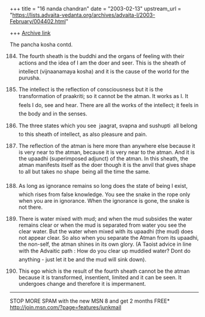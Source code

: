 +++
title = "16 nanda chandran"
date = "2003-02-13"
upstream_url = "https://lists.advaita-vedanta.org/archives/advaita-l/2003-February/004402.html"

+++
[Archive link](https://lists.advaita-vedanta.org/archives/advaita-l/2003-February/004402.html)

The pancha kosha contd.

184. The fourth sheath is the buddhi and the organs of feeling with their
actions and the idea of I am the doer and seer. This is the sheath of
intellect (vijnaanamaya kosha) and it is the cause of the world for the
purusha.

185. The intellect is the reflection of consciousness but it is the
transformation of praakriti; so it cannot be the atman. It works as I. It
feels I do, see and hear. There are all the works of the intellect; it
feels in the body and in the senses.

187. The three states which you see  jaagrat, svapna and sushupti  all
belong to this sheath of intellect, as also pleasure and pain.

188. The reflection of the atman is here more than anywhere else because it
is very near to the atman, because it is very near to the atman. And it is
the upaadhi (superimposed adjunct) of the atman. In this sheath, the atman
manifests itself as the doer though it is the anvil that gives shape to all
but takes no shape  being all the time the same.

197. As long as ignorance remains so long does the state of being I exist,
which rises from false knowledge. You see the snake in the rope only when
you are in ignorance. When the ignorance is gone, the snake is not there.

204. There is water mixed with mud; and when the mud subsides the water
remains clear or when the mud is separated from water you see the clear
water. But the water when mixed with its upaadhi (the mud) does not appear
clear. So also when you separate the Atman from its upaadhi, the non-self,
the atman shines in its own glory. (A Taoist advice in line with the
Advaitic path : How do you clear up muddied water? Dont do anything - just
let it be and the mud will sink down).

206. This ego which is the result of the fourth sheath cannot be the atman
because it is transformed, insentient, limited and it can be seen. It
undergoes change and therefore it is impermanent.

_________________________________________________________________
STOP MORE SPAM with the new MSN 8 and get 2 months FREE*
http://join.msn.com/?page=features/junkmail

